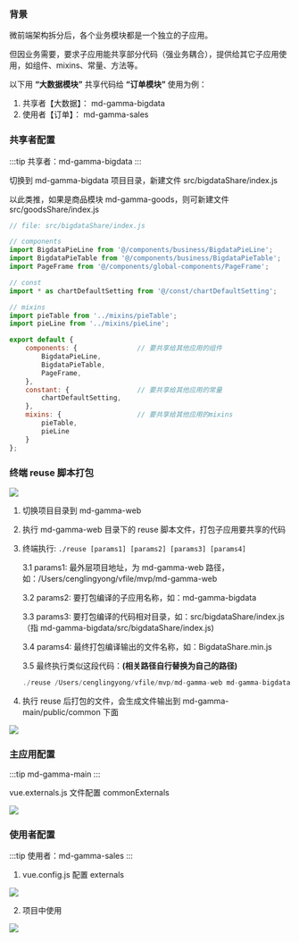 <!--
 * @Author: 陈建中
 * @Date: 2021-11-23 16:23:41
 * @LastEditTime: 2022-03-01 14:07:05
 * @LastEditors: 蔡远程
 * @Description: 本地联调
 * @FilePath: /nextop-docs/src/views/sass-dev-guide/common-share.md
-->

### 背景

微前端架构拆分后，各个业务模块都是一个独立的子应用。

但因业务需要，要求子应用能共享部分代码（强业务耦合），提供给其它子应用使用，如组件、mixins、常量、方法等。


以下用 **“大数据模块”** 共享代码给 **“订单模块”** 使用为例：

1. 共享者【大数据】： md-gamma-bigdata 
2. 使用者【订单】： md-gamma-sales 

### 共享者配置

:::tip
共享者：md-gamma-bigdata
:::

切换到 md-gamma-bigdata 项目目录，新建文件 src/bigdataShare/index.js

以此类推，如果是商品模块 md-gamma-goods，则可新建文件 src/goodsShare/index.js

```js
// file: src/bigdataShare/index.js

// components
import BigdataPieLine from '@/components/business/BigdataPieLine';
import BigdataPieTable from '@/components/business/BigdataPieTable';
import PageFrame from '@/components/global-components/PageFrame';

// const
import * as chartDefaultSetting from '@/const/chartDefaultSetting';

// mixins
import pieTable from '../mixins/pieTable';
import pieLine from '../mixins/pieLine';

export default {
    components: {               // 要共享给其他应用的组件
        BigdataPieLine,
        BigdataPieTable,
        PageFrame,
    },
    constant: {                 // 要共享给其他应用的常量
        chartDefaultSetting,    
    },
    mixins: {                   // 要共享给其他应用的mixins
        pieTable,
        pieLine
    }
};
```

### 终端 reuse 脚本打包

<img src="@img/common-share-01.png"/>   

1. 切换项目目录到 md-gamma-web

2. 执行 md-gamma-web 目录下的 reuse 脚本文件，打包子应用要共享的代码

3. 终端执行: `./reuse [params1] [params2] [params3] [params4]`

    3.1 params1: 最外层项目地址，为 md-gamma-web 路径，如：/Users/cenglingyong/vfile/mvp/md-gamma-web

    3.2 params2: 要打包编译的子应用名称，如：md-gamma-bigdata

    3.3 params3: 要打包编译的代码相对目录，如：src/bigdataShare/index.js（指 md-gamma-bigdata/src/bigdataShare/index.js)

    3.4 params4: 最终打包编译输出的文件名称，如：BigdataShare.min.js 

    3.5 最终执行类似这段代码：**(相关路径自行替换为自己的路径)**
    
    ```js
    ./reuse /Users/cenglingyong/vfile/mvp/md-gamma-web md-gamma-bigdata src/bigdataShare/index.js BigdataShare.min.js
    ```

4. 执行 reuse 后打包的文件，会生成文件输出到 md-gamma-main/public/common 下面

<img src="@img/common-share-02.png"/>   

###  主应用配置
:::tip
md-gamma-main
:::

vue.externals.js 文件配置 commonExternals

<img src="@img/common-share-03.png"/>   

### 使用者配置

:::tip
使用者：md-gamma-sales
:::
1. vue.config.js 配置 externals 

<img src="@img/common-share-04.png"/>   

2. 项目中使用

<img src="@img/common-share-05.png"/>   



